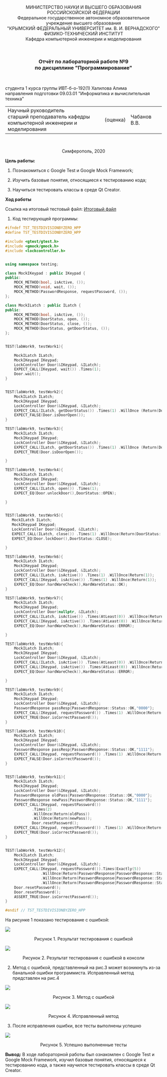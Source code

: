 <p align="center">  МИНИСТЕРСТВО НАУКИ И ВЫСШЕГО ОБРАЗОВАНИЯ РОССИЙСКОЙСКОЙ ФЕДЕРАЦИИ<br/>
Федеральное государственное автономное образовательное учреждение высшего образования
 <br/>
 "КРЫМСКИЙ ФЕДЕРАЛЬНЫЙ УНИВЕРСИТЕТ им. В. И. ВЕРНАДСКОГО"  <br/>
  ФИЗИКО-ТЕХНИЧЕСКИЙ ИНСТИТУТ <br/>
    Кафедра компьютерной инженерии и моделирования<br/></p>

<br/>

### <p align="center">Отчёт по лабораторной работе №9 <br/> по дисциплине "Программирование"</p>

<br/>

студента 1 курса группы ИВТ-б-о-192(1)
Халилова Алима<br/>
направления подготовки 09.03.01 "Информатика и вычислительная техника"  

<table>
<tr><td>Научный руководитель<br/> старший преподаватель кафедры<br/> компьютерной инженерии и моделирования</td>
<td>(оценка)</td>
<td>Чабанов В.В.</td>
</tr>
</table>



<br/>

<p align="center">Симферополь, 2020</p>

 **Цель работы:** 

1. Познакомиться с Google Test и Google Mock Framework;

2. Изучить базовые понятия, относящиеся к тестированию кода;

3. Научиться тестировать классы в среде Qt Creator.

**Ход работы**
   
   Ссылка на итоговый тестовый файл: [Итоговый файл](https://github.com/stplzawa/Labs/blob/master/Lab9/tst_testdivisionbyzero.hpp)
   

1) Код тестирующей программы:

```c++
#ifndef TST_TESTDIVISIONBYZERO_HPP
#define TST_TESTDIVISIONBYZERO_HPP

#include <gtest/gtest.h>
#include <gmock/gmock.h>
#include <lockcontroller.h>


using namespace testing;

class MockIKeypad : public IKeypad {
public:
    MOCK_METHOD(bool, isActive, ());
    MOCK_METHOD(void, wait, ());
    MOCK_METHOD(PasswordResponse, requestPassword, ());
};

class MockILatch : public ILatch {
public:
    MOCK_METHOD(bool, isActive, ());
    MOCK_METHOD(DoorStatus, open, ());
    MOCK_METHOD(DoorStatus, close, ());
    MOCK_METHOD(DoorStatus, getDoorStatus, ());
};


TEST(labWork9, testWork1){

    MockILatch ILatch;
    MockIKeypad IKeypad;
    LockController Door(&IKeypad, &ILatch);
    EXPECT_CALL(IKeypad, wait()) .Times(1);
    Door.wait();
}


TEST(labWork9, testWork2){
    MockILatch ILatch;
    MockIKeypad IKeypad;
    LockController Door(&IKeypad, &ILatch);
    EXPECT_CALL(ILatch, getDoorStatus()) .Times(1) .WillOnce (Return(DoorStatus::CLOSE));
    EXPECT_FALSE(Door.isDoorOpen());
}

TEST(labWork9, testWork3){
    MockILatch ILatch;
    MockIKeypad IKeypad;
    LockController Door(&IKeypad, &ILatch);
    EXPECT_CALL(ILatch, getDoorStatus()) .Times(1) .WillOnce (Return(DoorStatus::OPEN));
    EXPECT_TRUE(Door.isDoorOpen());

}

TEST(labWork9, testWork4){
    MockILatch ILatch;
    MockIKeypad IKeypad;
    LockController Door(&IKeypad, &ILatch);
    EXPECT_CALL(ILatch, open()) .Times(1);
    EXPECT_EQ(Door.unlockDoor(),DoorStatus::OPEN);

}


TEST(labWork9, testWork5){
   MockILatch ILatch;
   MockIKeypad IKeypad;
   LockController Door(&IKeypad, &ILatch);
   EXPECT_CALL(ILatch, close()) .Times(1) .WillOnce(Return(DoorStatus::CLOSE));
   EXPECT_EQ(Door.lockDoor(),DoorStatus::CLOSE);

}

TEST(labWork9, testWork6){
    MockILatch ILatch;
    MockIKeypad IKeypad;
    LockController Door(&IKeypad, &ILatch);
    EXPECT_CALL(ILatch, isActive()) .Times(1) .WillOnce(Return(1));
    EXPECT_CALL(IKeypad, isActive()) .Times(1) .WillOnce(Return(1));
    EXPECT_EQ(Door.hardWareCheck(),HardWareStatus::OK);
}

TEST(labWork9, testWork7){
    MockILatch ILatch;
    MockIKeypad IKeypad;
    LockController Door(nullptr, &ILatch);
    EXPECT_CALL(ILatch, isActive()) .Times(AtLeast(0)) .WillOnce(Return(1));
    EXPECT_CALL(IKeypad, isActive()) .Times(AtLeast(0)) .WillOnce(Return(1));
    EXPECT_EQ(Door.hardWareCheck(),HardWareStatus::ERROR);

}

TEST(labWork9, testWork8){
    MockILatch ILatch;
    MockIKeypad IKeypad;
    LockController Door(&IKeypad, &ILatch);
    EXPECT_CALL(ILatch, isActive()) .Times(AtLeast(0)) .WillOnce(Return(0));
    EXPECT_CALL(IKeypad, isActive()) .Times(AtLeast(0)) .WillOnce(Return(1));
    EXPECT_EQ(Door.hardWareCheck(),HardWareStatus::ERROR);

}

TEST(labWork9, testWork9){
    MockILatch ILatch;
    MockIKeypad IKeypad;
    LockController Door(&IKeypad, &ILatch);
    PasswordResponse passResp{PasswordResponse::Status::OK,"0000"};
    EXPECT_CALL(IKeypad, requestPassword()) .Times(1) .WillOnce(Return(passResp));
    EXPECT_TRUE(Door.isCorrectPassword());
}

TEST(labWork9, testWork10){
    MockILatch ILatch;
    MockIKeypad IKeypad;
    LockController Door(&IKeypad, &ILatch);
    PasswordResponse passResp{PasswordResponse::Status::OK,"1111"};
    EXPECT_CALL(IKeypad, requestPassword()) .Times(1) .WillOnce(Return(passResp));
    EXPECT_FALSE(Door.isCorrectPassword());
}


TEST(labWork9, testWork11){
    MockILatch ILatch;
    MockIKeypad IKeypad;
    LockController Door(&IKeypad, &ILatch);
    PasswordResponse oldPass{PasswordResponse::Status::OK,"0000"};
    PasswordResponse newPass{PasswordResponse::Status::OK,"1111"};
    EXPECT_CALL(IKeypad, requestPassword())
            .Times(2)
            .WillOnce(Return(oldPass))
            .WillOnce(Return(newPass));
            Door.resetPassword();
    EXPECT_CALL(IKeypad, requestPassword()) .Times(1) .WillOnce(Return(newPass));
    EXPECT_TRUE(Door.isCorrectPassword());
}


TEST(labWork9, testWork12){
    MockILatch ILatch;
    MockIKeypad IKeypad;
    LockController Door(&IKeypad, &ILatch);
    EXPECT_CALL(IKeypad, requestPassword()).Times(Exactly(5))
                .WillOnce(Return(PasswordResponse{PasswordResponse::Status::OK, "0000"}))
                .WillOnce(Return(PasswordResponse{PasswordResponse::Status::OK, "1111"}))
                .WillOnce(Return(PasswordResponse{PasswordResponse::Status::OK, "1111"}));
    Door.resetPassword();
    Door.resetPassword();
    ASSERT_TRUE(Door.isCorrectPassword());
}

#endif // TST_TESTDIVISIONBYZERO_HPP
```
На рисунке 1 показано тестирование с ошибкой: 

![](https://github.com/stplzawa/Labs_pics/blob/master/Lab9_pics/1.png)

<center>Рисунок 1. Результат тестирования с ошибкой</center>

![](https://github.com/stplzawa/Labs_pics/blob/master/Lab9_pics/5.png)

<center>Рисунок 2. Результат тестирования с ошибкой в консоли</center>

2) Метод с ошибкой, представленный на рис.3 может возникнуть из-за банальной ошибки программиста. Исправленный метод представлен на рис.4

![](https://github.com/stplzawa/Labs_pics/blob/master/Lab9_pics/6.png)
<center>Рисунок 3. Метод с ошибкой</center>

![](https://github.com/stplzawa/Labs_pics/blob/master/Lab9_pics/3%20(3).png)
<center>Рисунок 4. Исправленный метод</center>

3. После исправления ошибки, все тесты выполнены успешно

![](https://github.com/stplzawa/Labs_pics/blob/master/Lab9_pics/4.png)
<center>Рисунок 5. Успешно выполненные тесты</center>

**Вывод:** В ходе лабораторной работы был ознакомлен с Google Test и Google Mock Framework, изучил базовые понятия, относящиеся к тестированию кода, а также научился тестировать классы в среде Qt Creator.

